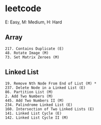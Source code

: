 # leetcode
E: Easy, M: Medium, H: Hard

## Array
    217. Contains Duplicate (E)
    48. Rotate Image (M)
    73. Set Matrix Zeroes (M)

## Linked List
    19. Remove Nth Node From End of List (M) *
    237. Delete Node in a Linked List (E)
    86. Partition List (M)
    2. Add Two Numbers (M)
    445. Add Two Numbers II (M)
    234. Palindrome Linked List (E)
    160. Intersection of Two Linked Lists (E)
    141. Linked List Cycle (E)
    142. Linked List Cycle II (M)
